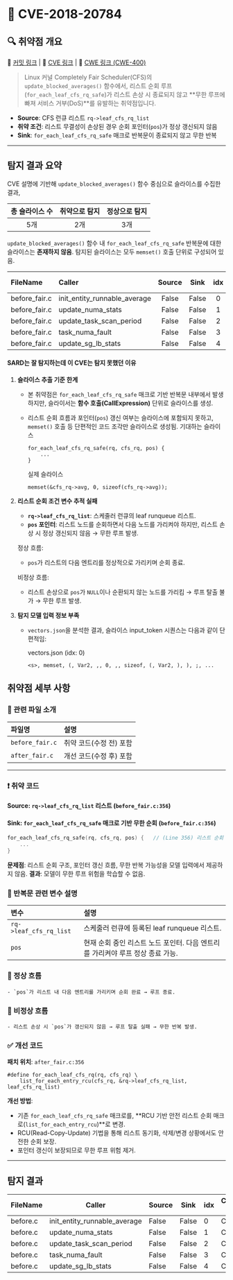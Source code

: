 # 📁 CVE-2018-20784

## 🔍 취약점 개요

🔗 [커밋 링크](https://github.com/torvalds/linux/commit/c40f7d74c741a907cfaeb73a7697081881c497d0) | 🔗 [CVE 링크](https://cve.mitre.org/cgi-bin/cvename.cgi?name=CVE-2018-20784) | 🔗 [CWE 링크 (CWE-400)](https://cwe.mitre.org/data/definitions/400.html)

> Linux 커널 Completely Fair Scheduler(CFS)의 `update_blocked_averages()` 함수에서,
리스트 순회 루프(`for_each_leaf_cfs_rq_safe`)가 리스트 손상 시 종료되지 않고
\*\*무한 루프에 빠져 서비스 거부(DoS)\*\*를 유발하는 취약점입니다.

* **Source**: CFS 런큐 리스트 `rq->leaf_cfs_rq_list`
* **취약 조건**: 리스트 무결성이 손상된 경우 순회 포인터(`pos`)가 정상 갱신되지 않음
* **Sink**: `for_each_leaf_cfs_rq_safe` 매크로 반복문이 종료되지 않고 무한 반복

---

## 탐지 결과 요약
CVE 설명에 기반해 `update_blocked_averages()` 함수 중심으로 슬라이스를 수집한 결과,

| 총 슬라이스 수 | 취약으로 탐지 | 정상으로 탐지 |
| :------: | :-----: | :-----: |
|    5개    |    2개   |    3개   |

`update_blocked_averages()` 함수 내 `for_each_leaf_cfs_rq_safe` 반복문에 대한 슬라이스는 **존재하지 않음**.
탐지된 슬라이스는 모두 `memset()` 호출 단위로 구성되어 있음.

| FileName       | Caller                          | Source |  Sink | idx | CWE-ID |    category    | criterion | line | label | token\_length | predict |
| :------------- | :------------------------------ | :----: | :---: | :-: | :----: | :------------: | :-------: | :--: | :---: | :-----------: | :-----: |
| before\_fair.c | init\_entity\_runnable\_average |  False | False |  0  |  CWE-  | CallExpression |   memset  |  703 |   -3  |       85      |    1    |
| before\_fair.c | update\_numa\_stats             |  False | False |  1  |  CWE-  | CallExpression |   memset  | 1476 |   -3  |       95      |    1    |
| before\_fair.c | update\_task\_scan\_period      |  False | False |  2  |  CWE-  | CallExpression |   memset  | 1978 |   -3  |      409      |    0    |
| before\_fair.c | task\_numa\_fault               |  False | False |  3  |  CWE-  | CallExpression |   memset  | 2375 |   -3  |      419      |    0    |
| before\_fair.c | update\_sg\_lb\_stats           |  False | False |  4  |  CWE-  | CallExpression |   memset  | 8172 |   -3  |      390      |    0    |

#### SARD는 잘 탐지하는데 이 CVE는 탐지 못했던 이유

1. **슬라이스 추출 기준 한계**

    - 본 취약점은 `for_each_leaf_cfs_rq_safe` 매크로 기반 반복문 내부에서 발생하지만,
      슬라이서는 **함수 호출(CallExpression)** 단위로 슬라이스를 생성.
    - 리스트 순회 흐름과 포인터(`pos`) 갱신 여부는 슬라이스에 포함되지 못하고,
      `memset()` 호출 등 단편적인 코드 조각만 슬라이스로 생성됨.
      기대하는 슬라이스

      ```
      for_each_leaf_cfs_rq_safe(rq, cfs_rq, pos) {
          ...
      }
      ```
      실제 슬라이스

      ```
      memset(&cfs_rq->avg, 0, sizeof(cfs_rq->avg));
      ```

2. **리스트 순회 조건 변수 추적 실패**

      - **`rq->leaf_cfs_rq_list`**: 스케줄러 런큐의 leaf runqueue 리스트.
      - **`pos` 포인터**: 리스트 노드를 순회하면서 다음 노드를 가리켜야 하지만,
                         리스트 손상 시 정상 갱신되지 않음 → 무한 루프 발생.

      정상 흐름:

      - `pos`가 리스트의 다음 엔트리를 정상적으로 가리키며 순회 종료.
    
      비정상 흐름:

      - 리스트 손상으로 `pos`가 `NULL`이나 순환되지 않는 노드를 가리킴 → 루프 탈출 불가 → 무한 루프 발생.
    

3. **탐지 모델 입력 정보 부족**

      - `vectors.json`을 분석한 결과, 슬라이스 input\_token 시퀀스는 다음과 같이 단편적임:

        vectors.json (idx: 0)

         ```
         <s>, memset, (, Var2, ,, 0, ,, sizeof, (, Var2, ), ), ;, ...
         ```

## 취약점 세부 사항

### 📁 관련 파일 소개

| 파일명             | 설명             |
| :-------------- | :------------- |
| `before_fair.c` | 취약 코드(수정 전) 포함 |
| `after_fair.c`  | 개선 코드(수정 후) 포함 |

---

### ❗️ 취약 코드

#### Source: `rq->leaf_cfs_rq_list` 리스트 (`before_fair.c:356`)
#### Sink: `for_each_leaf_cfs_rq_safe` 매크로 기반 무한 순회 (`before_fair.c:356`)

```c
for_each_leaf_cfs_rq_safe(rq, cfs_rq, pos) {   // (Line 356) 리스트 순회 반복문
    ...
}
```
**문제점**: 리스트 순회 구조, 포인터 갱신 흐름, 무한 반복 가능성을 모델 입력에서 제공하지 않음.
**결과**: 모델이 무한 루프 위험을 학습할 수 없음.

### 📌 반복문 관련 변수 설명

| 변수                     | 설명                                             |
| :--------------------- | :--------------------------------------------- |
| `rq->leaf_cfs_rq_list` | 스케줄러 런큐에 등록된 leaf runqueue 리스트.                |
| `pos`                  | 현재 순회 중인 리스트 노드 포인터. 다음 엔트리를 가리켜야 루프 정상 종료 가능. |


### 📌 정상 흐름

    - `pos`가 리스트 내 다음 엔트리를 가리키며 순회 완료 → 루프 종료.

### 📌 비정상 흐름

    - 리스트 손상 시 `pos`가 갱신되지 않음 → 루프 탈출 실패 → 무한 반복 발생.


### ✅ 개선 코드

**패치 위치**: `after_fair.c:356`

```
#define for_each_leaf_cfs_rq(rq, cfs_rq) \
    list_for_each_entry_rcu(cfs_rq, &rq->leaf_cfs_rq_list, leaf_cfs_rq_list)
```

**개선 방법**:

* 기존 `for_each_leaf_cfs_rq_safe` 매크로를,
  \*\*RCU 기반 안전 리스트 순회 매크로(`list_for_each_entry_rcu`)\*\*로 변경.
* RCU(Read-Copy-Update) 기법을 통해 리스트 동기화, 삭제/변경 상황에서도 안전한 순회 보장.
* 포인터 갱신이 보장되므로 무한 루프 위험 제거.

---

## 탐지 결과



| FileName | Caller                       | Source | Sink  | idx | CWE-ID | category       | criterion | line | label | token_length | predict |
|----------|------------------------------|--------|-------|-----|--------|----------------|-----------|------|-------|--------------|---------|
| before.c | init_entity_runnable_average | False  | False | 0   | CWE-   | CallExpression | memset    | 703  | -3    | 85           | 1       |
| before.c | update_numa_stats            | False  | False | 1   | CWE-   | CallExpression | memset    | 1476 | -3    | 95           | 1       |
| before.c | update_task_scan_period      | False  | False | 2   | CWE-   | CallExpression | memset    | 1978 | -3    | 409          | 0       |
| before.c | task_numa_fault              | False  | False | 3   | CWE-   | CallExpression | memset    | 2375 | -3    | 419          | 0       |
| before.c | update_sg_lb_stats           | False  | False | 4   | CWE-   | CallExpression | memset    | 8172 | -3    | 390          | 0       |


